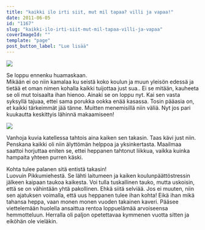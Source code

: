 ```yaml
---
title: "kaikki ilo irti siit, mut mil tapaa? villi ja vapaa!"
date: 2011-06-05
id: "1167"
slug: "kaikki-ilo-irti-siit-mut-mil-tapaa-villi-ja-vapaa"
coverImageId: ""
template: "page"
post_button_label: "Lue lisää"
---
```


[![](/images/P%25C3%25A4%25C3%25A4tt%25C3%25B6jutut+023.png)](http://3.bp.blogspot.com/-HaqfbHbdo4Y/TeuhDS3em6I/AAAAAAAAAGg/59W5YspCJPw/s1600/P%25C3%25A4%25C3%25A4tt%25C3%25B6jutut+023.png)

Se loppu ennenku huamaskaan.  
Mikään ei oo niin kamalaa ku seistä koko koulun ja muun yleisön edessä ja tietää et oman nimen kohalla kaikki tuijottaa just sua.. Ei se mitään, kauheeta se oli mut toisaalta ihan hienoo. Ainaki se on loppu nyt. Kai sen vasta syksyllä tajuaa, ettei sama porukka ookka enää kasassa. Tosin pääasia on, et kaikki tärkeimmät jää tänne. Muitten menemisillä niin väliä. Nyt jos pari kuukautta keskittyis lähinnä makaamiseen!

[![](/images/nimet%25C3%25B6n38.png)](http://1.bp.blogspot.com/-5Nj21cdsWeI/Teum6DMzyvI/AAAAAAAAAGs/SQEXSxVsMgk/s1600/nimet%25C3%25B6n38.png)

Vanhoja kuvia katellessa tahtois aina kaiken sen takasin. Taas kävi just niin. Penskana kaikki oli niin älyttömän helppoa ja yksinkertasta. Maailmaa saattoi horjuttaa eniten se, ettei heppanen tahtonut liikkua, vaikka kuinka hampaita yhteen purren käski.

Kohta tulee palanen sitä entistä takasin!  
Luovuin Pikkumiehestä. Se lähti laitumeen ja kaiken koulunpäättöstressin jälkeen kaipaan taukoa kaikesta. Voi tulla tuskallinen tauko, mutta uskoisin, että se on vähintään yhtä pakollinen. Ehkä siitä selviää. Jos ei muuten, niin sen ajatuksen voimalla, että uus heppanen tulee ihan kohta! Eikä ihan mikä tahansa heppa, vaan monen monen vuoden takainen kaveri. Pääsee viettelemään huolella ansaittua rentoa loppuelämää arvoiseensa hemmotteluun. Herralla oli paljon opetettavaa kymmenen vuotta sitten ja eiköhän ole vieläkin.
